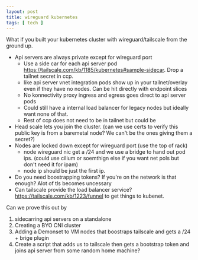 ```yaml
---
layout: post
title: wireguard kubernetes
tags: [ tech ]
---
```


What if you built your kubernetes cluster with wireguard/tailscale from  the ground up. 

* Api servers are always private except for wireguard port
     * Use a side car for each api server pod https://tailscale.com/kb/1185/kubernetes#sample-sidecar. Drop a tailnet secret in ccp.
     * like api server vnet integration pods show up in your tailnet/overlay even if they have no nodes. Can be hit directly with endpoint slices 
     * No konnectivity proxy ingress and egress goes direct to api server pods
     * Could still have a internal load balancer for legacy nodes but ideally want none of that.
     * Rest of ccp does not need to be in tailnet but could be
* Head scale lets you join the cluster. (can we use certs to verify this public key is from a baremetal node? We can't be the ones giving them a secret?)
* Nodes  are locked down except for wireguard port (use the top of rack)
  * node wireguard nic get a /24 and we use a bridge to hand out pod ips. (could use cilium or soemthign else if you want net pols but don't need it for ipam)
  * node ip should be just the first ip. 
* Do you need boostrapping tokens? If you're on the network is that enough? Alot of tls becomes uncessary
* Can tailscale provide the load balancer service? https://tailscale.com/kb/1223/funnel to get things to kubenet.

Can we prove this out by 
1) sidecarring api servers on a standalone
2) Creating a BYO CNI cluster
3) Adding a Demonset to VM nodes that boostraps tailscale and gets a /24 + brige plugin
4) Create a script that adds us to tailscale then gets a bootstrap token and joins api server from some random home machine? 

